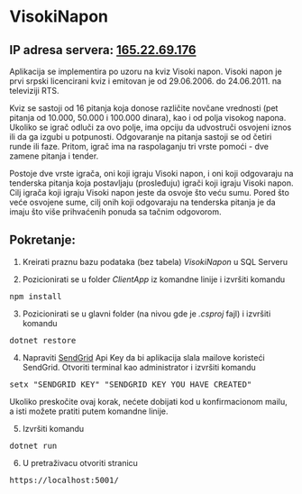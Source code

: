 # VisokiNapon

## IP adresa servera: [165.22.69.176](https://165.22.69.176)


Aplikacija se implementira po uzoru na kviz Visoki napon. 
Visoki napon je prvi srpski licencirani kviz i emitovan je od 29.06.2006. do 24.06.2011. na televiziji RTS.  

Kviz se sastoji od 16 pitanja koja donose različite novčane vrednosti (pet pitanja od 10.000, 50.000 i 100.000 dinara), kao i od polja visokog napona. 
Ukoliko se igrač odluči za ovo polje, ima opciju da udvostruči osvojeni iznos ili da ga izgubi u potpunosti. 
Odgovaranje na pitanja sastoji se od četiri runde ili faze. Pritom, igrač ima na raspolaganju tri vrste pomoći - dve zamene pitanja i tender. 

Postoje dve vrste igrača, oni koji igraju Visoki napon, i oni koji odgovaraju na tenderska pitanja koja postavljaju (prosleđuju) igrači koji igraju Visoki napon.
Cilj igrača koji igraju Visoki napon jeste da osvoje što veću sumu. Pored što veće osvojene sume, cilj onih koji odgovaraju na tenderska pitanja je da imaju što više prihvaćenih ponuda sa tačnim odgovorom. 


## Pokretanje:

1. Kreirati praznu bazu podataka (bez tabela) *VisokiNapon* u SQL Serveru

2. Pozicionirati se u folder *ClientApp* iz komandne linije i izvršiti komandu
<pre>npm install</pre>

3. Pozicionirati se u glavni folder (na nivou gde je *.csproj* fajl) i izvršiti komandu
<pre>dotnet restore</pre>

4. Napraviti [SendGrid](https://sendgrid.com/) Api Key da bi aplikacija slala mailove koristeći SendGrid. 
Otvoriti terminal kao administrator i izvršiti komandu
<pre>setx "SENDGRID_KEY" "SENDGRID_KEY_YOU_HAVE_CREATED"</pre>
Ukoliko preskočite ovaj korak, nećete dobijati kod u konfirmacionom mailu, a isti možete pratiti putem komandne linije.

5. Izvršiti komandu
<pre>dotnet run</pre>

6. U pretraživacu otvoriti stranicu 
<pre>https://localhost:5001/</pre>

